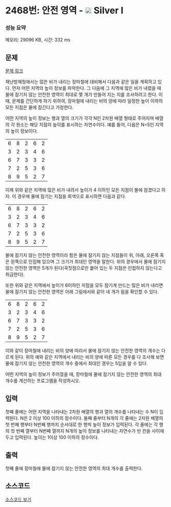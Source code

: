 # 2468번: 안전 영역 - <img src="https://static.solved.ac/tier_small/10.svg" style="height:20px" /> Silver I

<!-- performance -->
### 성능 요약
메모리: 29096 KB, 시간: 332 ms
<!-- end -->

## 문제

[문제 링크](https://boj.kr/2468)

<p>재난방재청에서는 많은 비가 내리는 장마철에 대비해서 다음과 같은 일을 계획하고 있다. 먼저 어떤 지역의 높이 정보를 파악한다. 그 다음에 그 지역에 많은 비가 내렸을 때 물에 잠기지 않는 안전한 영역이 최대로 몇 개가 만들어 지는 지를 조사하려고 한다. 이때, 문제를 간단하게 하기 위하여, 장마철에 내리는 비의 양에 따라 일정한 높이 이하의 모든 지점은 물에 잠긴다고 가정한다.</p>

<p>어떤 지역의 높이 정보는 행과 열의 크기가 각각 N인 2차원 배열 형태로 주어지며 배열의 각 원소는 해당 지점의 높이를 표시하는 자연수이다. 예를 들어, 다음은 N=5인 지역의 높이 정보이다.</p>

<table class="table table-bordered table-center-20 td-center">
<tbody>
<tr>
<td>6</td>
<td>8</td>
<td>2</td>
<td>6</td>
<td>2</td>
</tr>
<tr>
<td>3</td>
<td>2</td>
<td>3</td>
<td>4</td>
<td>6</td>
</tr>
<tr>
<td>6</td>
<td>7</td>
<td>3</td>
<td>3</td>
<td>2</td>
</tr>
<tr>
<td>7</td>
<td>2</td>
<td>5</td>
<td>3</td>
<td>6</td>
</tr>
<tr>
<td>8</td>
<td>9</td>
<td>5</td>
<td>2</td>
<td>7</td>
</tr>
</tbody>
</table>

<p>이제 위와 같은 지역에 많은 비가 내려서 높이가 4 이하인 모든 지점이 물에 잠겼다고 하자. 이 경우에 물에 잠기는 지점을 회색으로 표시하면 다음과 같다. </p>

<table class="table table-bordered table-center-20 td-center">
<tbody>
<tr>
<td>6</td>
<td>8</td>
<td class="bg-2468">2</td>
<td>6</td>
<td class="bg-2468">2</td>
</tr>
<tr>
<td class="bg-2468">3</td>
<td class="bg-2468">2</td>
<td class="bg-2468">3</td>
<td class="bg-2468">4</td>
<td>6</td>
</tr>
<tr>
<td>6</td>
<td>7</td>
<td class="bg-2468">3</td>
<td class="bg-2468">3</td>
<td class="bg-2468">2</td>
</tr>
<tr>
<td>7</td>
<td class="bg-2468">2</td>
<td>5</td>
<td class="bg-2468">3</td>
<td>6</td>
</tr>
<tr>
<td>8</td>
<td>9</td>
<td>5</td>
<td class="bg-2468">2</td>
<td>7</td>
</tr>
</tbody>
</table>

<p>물에 잠기지 않는 안전한 영역이라 함은 물에 잠기지 않는 지점들이 위, 아래, 오른쪽 혹은 왼쪽으로 인접해 있으며 그 크기가 최대인 영역을 말한다. 위의 경우에서 물에 잠기지 않는 안전한 영역은 5개가 된다(꼭짓점으로만 붙어 있는 두 지점은 인접하지 않는다고 취급한다). </p>

<p>또한 위와 같은 지역에서 높이가 6이하인 지점을 모두 잠기게 만드는 많은 비가 내리면 물에 잠기지 않는 안전한 영역은 아래 그림에서와 같이 네 개가 됨을 확인할 수 있다. </p>

<table class="table table-bordered table-center-20 td-center">
<tbody>
<tr>
<td class="bg-2468">6</td>
<td>8</td>
<td class="bg-2468">2</td>
<td class="bg-2468">6</td>
<td class="bg-2468">2</td>
</tr>
<tr>
<td class="bg-2468">3</td>
<td class="bg-2468">2</td>
<td class="bg-2468">3</td>
<td class="bg-2468">4</td>
<td class="bg-2468">6</td>
</tr>
<tr>
<td class="bg-2468">6</td>
<td>7</td>
<td class="bg-2468">3</td>
<td class="bg-2468">3</td>
<td class="bg-2468">2</td>
</tr>
<tr>
<td>7</td>
<td class="bg-2468">2</td>
<td class="bg-2468">5</td>
<td class="bg-2468">3</td>
<td class="bg-2468">6</td>
</tr>
<tr>
<td>8</td>
<td>9</td>
<td class="bg-2468">5</td>
<td class="bg-2468">2</td>
<td>7</td>
</tr>
</tbody>
</table>

<p>이와 같이 장마철에 내리는 비의 양에 따라서 물에 잠기지 않는 안전한 영역의 개수는 다르게 된다. 위의 예와 같은 지역에서 내리는 비의 양에 따른 모든 경우를 다 조사해 보면 물에 잠기지 않는 안전한 영역의 개수 중에서 최대인 경우는 5임을 알 수 있다. </p>

<p>어떤 지역의 높이 정보가 주어졌을 때, 장마철에 물에 잠기지 않는 안전한 영역의 최대 개수를 계산하는 프로그램을 작성하시오. </p>

## 입력

<p>첫째 줄에는 어떤 지역을 나타내는 2차원 배열의 행과 열의 개수를 나타내는 수 N이 입력된다. N은 2 이상 100 이하의 정수이다. 둘째 줄부터 N개의 각 줄에는 2차원 배열의 첫 번째 행부터 N번째 행까지 순서대로 한 행씩 높이 정보가 입력된다. 각 줄에는 각 행의 첫 번째 열부터 N번째 열까지 N개의 높이 정보를 나타내는 자연수가 빈 칸을 사이에 두고 입력된다. 높이는 1이상 100 이하의 정수이다.</p>

## 출력

<p>첫째 줄에 장마철에 물에 잠기지 않는 안전한 영역의 최대 개수를 출력한다.</p>

## 소스코드

[소스코드 보기](안전%20영역.js)